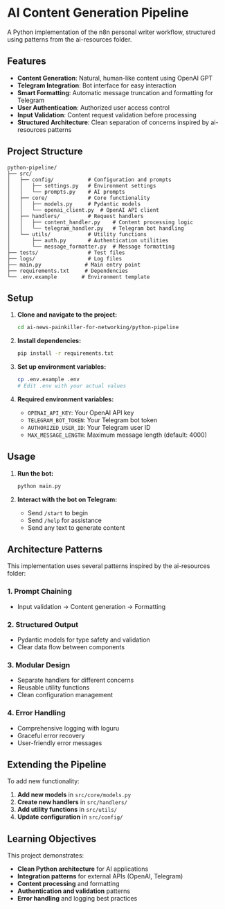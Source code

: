 # AI Content Generation Pipeline

A Python implementation of the n8n personal writer workflow, structured using patterns from the ai-resources folder.

## Features

- **Content Generation**: Natural, human-like content using OpenAI GPT
- **Telegram Integration**: Bot interface for easy interaction
- **Smart Formatting**: Automatic message truncation and formatting for Telegram
- **User Authentication**: Authorized user access control
- **Input Validation**: Content request validation before processing
- **Structured Architecture**: Clean separation of concerns inspired by ai-resources patterns

## Project Structure

```
python-pipeline/
├── src/
│   ├── config/           # Configuration and prompts
│   │   ├── settings.py   # Environment settings
│   │   └── prompts.py    # AI prompts
│   ├── core/             # Core functionality
│   │   ├── models.py     # Pydantic models
│   │   └── openai_client.py  # OpenAI API client
│   ├── handlers/         # Request handlers
│   │   ├── content_handler.py    # Content processing logic
│   │   └── telegram_handler.py   # Telegram bot handling
│   └── utils/            # Utility functions
│       ├── auth.py       # Authentication utilities
│       └── message_formatter.py  # Message formatting
├── tests/                # Test files
├── logs/                 # Log files
├── main.py              # Main entry point
├── requirements.txt     # Dependencies
└── .env.example        # Environment template
```

## Setup

1. **Clone and navigate to the project:**
   ```bash
   cd ai-news-painkiller-for-networking/python-pipeline
   ```

2. **Install dependencies:**
   ```bash
   pip install -r requirements.txt
   ```

3. **Set up environment variables:**
   ```bash
   cp .env.example .env
   # Edit .env with your actual values
   ```

4. **Required environment variables:**
   - `OPENAI_API_KEY`: Your OpenAI API key
   - `TELEGRAM_BOT_TOKEN`: Your Telegram bot token
   - `AUTHORIZED_USER_ID`: Your Telegram user ID
   - `MAX_MESSAGE_LENGTH`: Maximum message length (default: 4000)

## Usage

1. **Run the bot:**
   ```bash
   python main.py
   ```

2. **Interact with the bot on Telegram:**
   - Send `/start` to begin
   - Send `/help` for assistance
   - Send any text to generate content

## Architecture Patterns

This implementation uses several patterns inspired by the ai-resources folder:

### 1. **Prompt Chaining**
- Input validation → Content generation → Formatting

### 2. **Structured Output**
- Pydantic models for type safety and validation
- Clear data flow between components

### 3. **Modular Design**
- Separate handlers for different concerns
- Reusable utility functions
- Clean configuration management

### 4. **Error Handling**
- Comprehensive logging with loguru
- Graceful error recovery
- User-friendly error messages

## Extending the Pipeline

To add new functionality:

1. **Add new models** in `src/core/models.py`
2. **Create new handlers** in `src/handlers/`
3. **Add utility functions** in `src/utils/`
4. **Update configuration** in `src/config/`

## Learning Objectives

This project demonstrates:

- **Clean Python architecture** for AI applications
- **Integration patterns** for external APIs (OpenAI, Telegram)
- **Content processing** and formatting
- **Authentication and validation** patterns
- **Error handling** and logging best practices